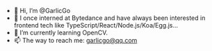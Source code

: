 - 👋 Hi, I’m @GarlicGo
- 👀 I once interned at Bytedance and have always been interested in frontend tech like TypeScript/React/Node.js/Koa/Egg.js...
- 🌱 I’m currently learning OpenCV.
- 📫 The way to reach me: garlicgo@qq.com

